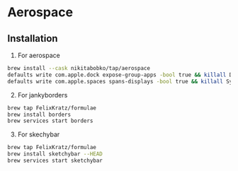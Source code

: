 # Aerospace

## Installation

1. For aerospace

```bash
brew install --cask nikitabobko/tap/aerospace
defaults write com.apple.dock expose-group-apps -bool true && killall Dock
defaults write com.apple.spaces spans-displays -bool true && killall SystemUIServer
```

2. For jankyborders

```bash
brew tap FelixKratz/formulae
brew install borders
brew services start borders
```

3. For skechybar

```bash
brew tap FelixKratz/formulae
brew install sketchybar --HEAD
brew services start sketchybar
```
